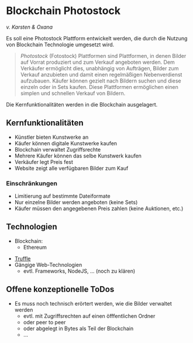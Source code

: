 # Blockchain Photostock
*v. Karsten & Oxana*

Es soll eine Photostock Plattform entwickelt werden, die durch die Nutzung von Blockchain Technologie umgesetzt wird.

>*Photostock* (Fotostock) Plattformen sind Plattformen, in denen Bilder auf Vorrat produziert und zum Verkauf angeboten werden. Dem Verkäufer ermöglicht dies, unabhängig von Aufträgen, Bilder zum Verkauf anzubieten und damit einen regelmäßigen Nebenverdienst aufzubauen. Käufer können gezielt nach Bildern suchen und diese einzeln oder in Sets kaufen. Diese Plattformen ermöglichen einen simplen und schnellen Verkauf von Bildern.

Die Kernfunktionalitäten werden in die Blockchain ausgelagert.

## Kernfunktionalitäten

* Künstler bieten Kunstwerke an
* Käufer können digitale Kunstwerke kaufen
* Blockchain verwaltet Zugriffsrechte
* Mehrere Käufer können das selbe Kunstwerk kaufen
* Verkäufer legt Preis fest
* Website zeigt alle verfügbaren Bilder zum Kauf

### Einschränkungen

* Limitierung auf bestimmte Dateiformate
* Nur einzelne Bilder werden angeboten (keine Sets)
* Käufer müssen den angegebenen Preis zahlen (keine Auktionen, etc.)

## Technologien

- Blockchain:
  - Ethereum


* [Truffle](https://truffleframework.com/)
* Gängige Web-Technologien
  * evtl. Frameworks, NodeJS, ... (noch zu klären)

## Offene konzeptionelle ToDos

* Es muss noch technisch erörtert werden, wie die Bilder verwaltet werden
  * evtl. mit Zugriffsrechten auf einen öfffentlichen Ordner
  * oder peer to peer
  * oder abgelegt in Bytes als Teil der Blockchain
  * ...
